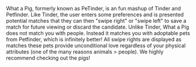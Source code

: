 What a Pig, formerly known as PeTinder, is an fun mashup of Tinder and Petfinder. Like Tinder, the user enters some preferences and is presented potential matches that they can then "swipe right" or "swipe left" to save a match for future viewing or discard the candidate. Unlike Tinder, What a Pig does not match you with people. Instead it matches you with adoptable pets from Petfinder, which is infinitely better! All swipe rights are displayed as matches these pets provide unconditional love regardless of your physical attributes (one of the many reasons animals > people). We highly recommend checking out the pigs! 

